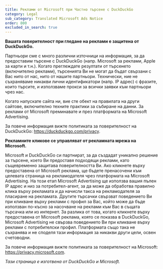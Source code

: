 ```yaml
---
title: Реклами от Microsoft при Частно търсене с DuckDuckGo
category: Legal
sub_category: Translated Microsoft Ads Notice
order: 800
excluded_in_search: true
---
```


**Вашата поверителност при гледане на реклами е защитена от DuckDuckGo.**

Партньори сме с много различни източници на информация, за да предоставим търсене с DuckDuckGo (напр. Microsoft за реклами, Apple за карти и т.н.). Когато преглеждате резултати от търсенето (включително реклами), търсенията Ви не могат да бъдат свързани с Вас нито от нас, нито от нашите партньори. Технически, ние не съхраняваме никакви лични идентификатори (напр. IP адрес) с фразите, които търсите, и използваме прокси за всички заявки към партньори чрез нас.

Когато напускате сайта ни, вие сте обект на правилата на други сайтове, включително техните практики за събиране на данни. За реклами от Microsoft преминавате и през платформата на Microsoft Advertising.

За повече информация вижте политиката за поверителност на DuckDuckGo: <https://duckduckgo.com/privacy>.

**Рекламните кликове се управляват от рекламната мрежа на Microsoft.**

Microsoft и DuckDuckGo си партнират, за да създадат уникално решение за търсене, което Ви предоставя подходящи реклами, като същевременно защитава поверителността Ви. Ако кликнете върху предоставена от Microsoft реклама, ще бъдете пренасочени към целевата страница на рекламодателя чрез платформата на Microsoft Advertising. На този етап Microsoft Advertising ще използва вашия пълен IP адрес и низ за потребител-агент, за да може да обработва правилно клика върху рекламата и да начисли такса на рекламодателя за пласиране на рекламата.
Другите търсачки свързват поведението Ви при кликване върху реклами с профил за Вас, който може да бъде използван по-късно за насочване на реклами към Вас в същата търсачка или из интернет. За разлика от това, когато кликнете върху предоставена от Microsoft реклама, която се показва в DuckDuckGo, Microsoft Advertising не свързва поведението Ви при кликване върху реклами с потребителски профил. Платформата също така не съхранява и не споделя тази информация за никакви други цели, освен счетоводни.

За повече информация вижте политиката за поверителност на Microsoft: <https://privacy.microsoft.com>.

_Тази страница е изготвена от DuckDuckGo и Microsoft._
